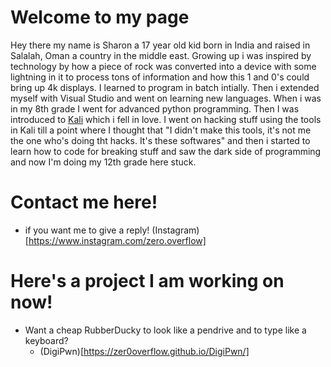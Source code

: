 # Welcome to my page

Hey there my name is Sharon a 17 year old kid born in India and raised in Salalah, Oman a country in the middle east. Growing up 
i was inspired by technology by how a piece of rock was converted into a device with some lightning in it to process tons of 
information and how this 1 and 0's could bring up 4k displays. I learned to program in batch intially. Then i extended myself 
with Visual Studio and went on learning new languages. When i was in my 8th grade I went for advanced python programming. Then I
was introduced to [Kali](https://www.kali.org) which i fell in love. I went on hacking stuff using the tools in Kali till a point
where I thought that "I didn't make this tools, it's not me the one who's doing tht hacks. It's these softwares" and then i started to learn how to code for breaking stuff and saw the dark side of programming and now I'm doing my 12th grade here stuck.

# Contact me here! 
 - if you want me to give a reply! (Instagram)[https://www.instagram.com/zero.overflow] 


# Here's a project I am working on now!
- Want a cheap RubberDucky to look like a pendrive and to type like a keyboard?
    - (DigiPwn)[https://zer0overflow.github.io/DigiPwn/]
